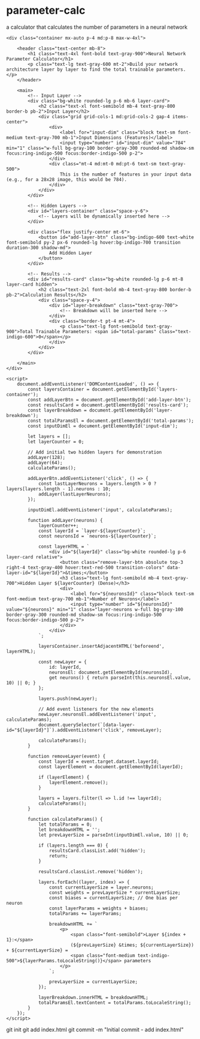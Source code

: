 # parameter-calc
a calculator that calculates the number of parameters in a neural network 
<!DOCTYPE html>
<html lang="en">
<head>
    <meta charset="UTF-8">
    <meta name="viewport" content="width=device-width, initial-scale=1.0">
    <title>Neural Network Parameter Calculator</title>
    <script src="https://cdn.tailwindcss.com"></script>
    <link href="https://fonts.googleapis.com/css2?family=Inter:wght@400;500;600;700&display=swap" rel="stylesheet">
    <style>
        body {
            font-family: 'Inter', sans-serif;
        }
        .layer-card {
            transition: all 0.3s ease-in-out;
            box-shadow: 0 4px 6px -1px rgba(0, 0, 0, 0.1), 0 2px 4px -1px rgba(0, 0, 0, 0.06);
        }
        .layer-card:hover {
            transform: translateY(-2px);
            box-shadow: 0 10px 15px -3px rgba(0, 0, 0, 0.1), 0 4px 6px -2px rgba(0, 0, 0, 0.05);
        }
    </style>
</head>
<body class="bg-gray-50 text-gray-800">

    <div class="container mx-auto p-4 md:p-8 max-w-4xl">

        <header class="text-center mb-8">
            <h1 class="text-4xl font-bold text-gray-900">Neural Network Parameter Calculator</h1>
            <p class="text-lg text-gray-600 mt-2">Build your network architecture layer by layer to find the total trainable parameters.</p>
        </header>

        <main>
            <!-- Input Layer -->
            <div class="bg-white rounded-lg p-6 mb-6 layer-card">
                <h2 class="text-xl font-semibold mb-4 text-gray-800 border-b pb-2">Input Layer</h2>
                <div class="grid grid-cols-1 md:grid-cols-2 gap-4 items-center">
                    <div>
                        <label for="input-dim" class="block text-sm font-medium text-gray-700 mb-1">Input Dimensions (Features)</label>
                        <input type="number" id="input-dim" value="784" min="1" class="w-full bg-gray-100 border-gray-300 rounded-md shadow-sm focus:ring-indigo-500 focus:border-indigo-500 p-2">
                    </div>
                    <div class="mt-4 md:mt-0 md:pt-6 text-sm text-gray-500">
                        This is the number of features in your input data (e.g., for a 28x28 image, this would be 784).
                    </div>
                </div>
            </div>

            <!-- Hidden Layers -->
            <div id="layers-container" class="space-y-6">
                <!-- Layers will be dynamically inserted here -->
            </div>

            <div class="flex justify-center mt-6">
                <button id="add-layer-btn" class="bg-indigo-600 text-white font-semibold py-2 px-6 rounded-lg hover:bg-indigo-700 transition duration-300 shadow-md">
                    Add Hidden Layer
                </button>
            </div>

            <!-- Results -->
            <div id="results-card" class="bg-white rounded-lg p-6 mt-8 layer-card hidden">
                <h2 class="text-2xl font-bold mb-4 text-gray-800 border-b pb-2">Calculation Results</h2>
                <div class="space-y-4">
                    <div id="layer-breakdown" class="text-gray-700">
                        <!-- Breakdown will be inserted here -->
                    </div>
                    <div class="border-t pt-4 mt-4">
                        <p class="text-lg font-semibold text-gray-900">Total Trainable Parameters: <span id="total-params" class="text-indigo-600">0</span></p>
                    </div>
                </div>
            </div>

        </main>
    </div>

    <script>
        document.addEventListener('DOMContentLoaded', () => {
            const layersContainer = document.getElementById('layers-container');
            const addLayerBtn = document.getElementById('add-layer-btn');
            const resultsCard = document.getElementById('results-card');
            const layerBreakdown = document.getElementById('layer-breakdown');
            const totalParamsEl = document.getElementById('total-params');
            const inputDimEl = document.getElementById('input-dim');

            let layers = [];
            let layerCounter = 0;

            // Add initial two hidden layers for demonstration
            addLayer(128);
            addLayer(64);
            calculateParams();

            addLayerBtn.addEventListener('click', () => {
                const lastLayerNeurons = layers.length > 0 ? layers[layers.length - 1].neurons : 10;
                addLayer(lastLayerNeurons);
            });

            inputDimEl.addEventListener('input', calculateParams);

            function addLayer(neurons) {
                layerCounter++;
                const layerId = `layer-${layerCounter}`;
                const neuronsId = `neurons-${layerCounter}`;

                const layerHTML = `
                    <div id="${layerId}" class="bg-white rounded-lg p-6 layer-card relative">
                        <button class="remove-layer-btn absolute top-3 right-4 text-gray-400 hover:text-red-500 transition-colors" data-layer-id="${layerId}">&times;</button>
                        <h3 class="text-lg font-semibold mb-4 text-gray-700">Hidden Layer ${layerCounter} (Dense)</h3>
                        <div>
                            <label for="${neuronsId}" class="block text-sm font-medium text-gray-700 mb-1">Number of Neurons</label>
                            <input type="number" id="${neuronsId}" value="${neurons}" min="1" class="layer-neurons w-full bg-gray-100 border-gray-300 rounded-md shadow-sm focus:ring-indigo-500 focus:border-indigo-500 p-2">
                        </div>
                    </div>
                `;

                layersContainer.insertAdjacentHTML('beforeend', layerHTML);

                const newLayer = {
                    id: layerId,
                    neuronsEl: document.getElementById(neuronsId),
                    get neurons() { return parseInt(this.neuronsEl.value, 10) || 0; }
                };

                layers.push(newLayer);

                // Add event listeners for the new elements
                newLayer.neuronsEl.addEventListener('input', calculateParams);
                document.querySelector(`[data-layer-id="${layerId}"]`).addEventListener('click', removeLayer);
                
                calculateParams();
            }

            function removeLayer(event) {
                const layerId = event.target.dataset.layerId;
                const layerElement = document.getElementById(layerId);
                
                if (layerElement) {
                    layerElement.remove();
                }

                layers = layers.filter(l => l.id !== layerId);
                calculateParams();
            }

            function calculateParams() {
                let totalParams = 0;
                let breakdownHTML = '';
                let prevLayerSize = parseInt(inputDimEl.value, 10) || 0;

                if (layers.length === 0) {
                    resultsCard.classList.add('hidden');
                    return;
                }

                resultsCard.classList.remove('hidden');

                layers.forEach((layer, index) => {
                    const currentLayerSize = layer.neurons;
                    const weights = prevLayerSize * currentLayerSize;
                    const biases = currentLayerSize; // One bias per neuron
                    const layerParams = weights + biases;
                    totalParams += layerParams;

                    breakdownHTML += `
                        <p>
                            <span class="font-semibold">Layer ${index + 1}:</span>
                            (${prevLayerSize} &times; ${currentLayerSize}) + ${currentLayerSize} = 
                            <span class="font-medium text-indigo-500">${layerParams.toLocaleString()}</span> parameters
                        </p>
                    `;

                    prevLayerSize = currentLayerSize;
                });

                layerBreakdown.innerHTML = breakdownHTML;
                totalParamsEl.textContent = totalParams.toLocaleString();
            }
        });
    </script>
</body>
</html>
git init
git add index.html
git commit -m "Initial commit - add index.html"
